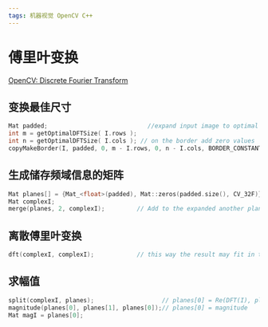 ```yaml
---
tags: 机器视觉 OpenCV C++
---
```

# 傅里叶变换

[OpenCV: Discrete Fourier Transform](https://docs.opencv.org/4.1.0/d8/d01/tutorial_discrete_fourier_transform.html)

## 变换最佳尺寸

```c
Mat padded;                            //expand input image to optimal size
int m = getOptimalDFTSize( I.rows );
int n = getOptimalDFTSize( I.cols ); // on the border add zero values
copyMakeBorder(I, padded, 0, m - I.rows, 0, n - I.cols, BORDER_CONSTANT, Scalar::all(0));
```

## 生成储存频域信息的矩阵

```c
Mat planes[] = {Mat_<float>(padded), Mat::zeros(padded.size(), CV_32F)};
Mat complexI;
merge(planes, 2, complexI);         // Add to the expanded another plane with zeros
```

## 离散傅里叶变换

```c
dft(complexI, complexI);            // this way the result may fit in the source matrix
```

## 求幅值

```c
split(complexI, planes);                   // planes[0] = Re(DFT(I), planes[1] = Im(DFT(I))
magnitude(planes[0], planes[1], planes[0]);// planes[0] = magnitude
Mat magI = planes[0];
```